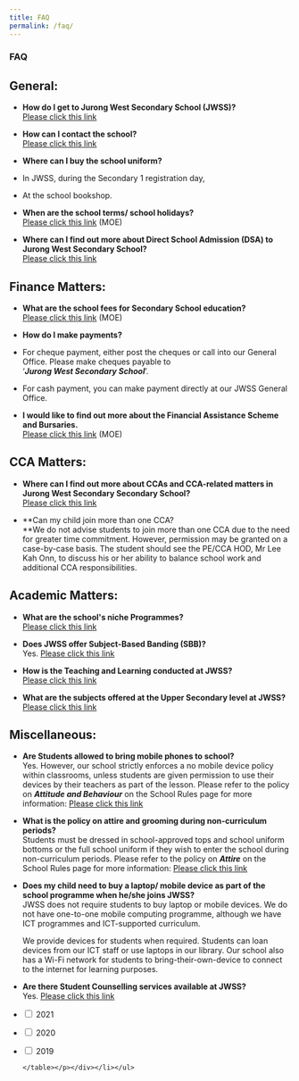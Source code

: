 ```yaml
---
title: FAQ
permalink: /faq/
---
```

### FAQ

General:
--------

*   **How do I get to Jurong West Secondary School (JWSS)?**  
    [Please click this link](https://jurongwestsec.moe.edu.sg/contact-us/location-and-contact-details)  
      
    
*   **How can I contact the school?**  
    [Please click this link](https://jurongwestsec.moe.edu.sg/contact-us/location-and-contact-details)  
      
    
*   **Where can I buy the school uniform?**

*   In JWSS, during the Secondary 1 registration day,
*   At the school bookshop.  
      
    

*   **When are the school terms/ school holidays?**  
    [Please click this link](https://www.moe.gov.sg/education/school-terms-and-holidays)&nbsp;(MOE)  
      
    
*   **Where can I find out more about Direct School Admission (DSA) to Jurong West Secondary School?**  
    [Please click this link](https://jurongwestsec.moe.edu.sg/about-us/direct-school-admission-dsa)  
      
      
    

Finance Matters:
----------------

*   **What are the school fees for Secondary School education?**  
    [Please click this link](https://www.moe.gov.sg/education/secondary)&nbsp;(MOE)  
      
    
*   **How do I make payments?**

*   For cheque payment, either post the cheques or call into our General Office. Please make cheques payable to  
    ‘**_Jurong West Secondary School_**’.
*   For cash payment, you can make payment directly at our JWSS General Office.  
      
    

*   **I would like to find out more about the Financial Assistance Scheme and Bursaries.**  
    [Please click this link](https://www.moe.gov.sg/education/financial-assistance/moe-financial-assistance-scheme-(fas))&nbsp;(MOE)  
      
      
    

CCA Matters:
------------

*   **Where can I find out more about CCAs and CCA-related matters in Jurong West Secondary Secondary School?**  
    [Please click this link](https://jurongwestsec.moe.edu.sg/cca/co-curricular-framework)  
      
    
*   **Can my child join more than one CCA?  
    **We do not advise students to join more than one CCA due to the need for greater&nbsp;time commitment. However, permission may be granted on a case-by-case basis. The student should see the PE/CCA HOD,&nbsp;Mr Lee Kah Onn,&nbsp;to discuss his or her ability to balance school work and additional CCA responsibilities.  
      
      
    

Academic Matters:
-----------------

*   **What are the school's niche Programmes?**  
    [Please click this link](https://jurongwestsec.moe.edu.sg/distinctive-at-jwss/distinctive-programmes-at-jwss)  
      
    
*   **Does JWSS offer Subject-Based Banding (SBB)?**  
    Yes.&nbsp;[Please click this link](https://jurongwestsec.moe.edu.sg/distinctive-at-jwss/subject-based-banding-sbb)  
      
    
*   **How is the Teaching and Learning conducted at JWSS?**  
    [Please click this link](https://jurongwestsec.moe.edu.sg/academic/teaching-n-learning-in-jwss)  
      
    
*   **What are the subjects offered at the Upper Secondary level at JWSS?**  
    [Please click this link](https://jurongwestsec.moe.edu.sg/academic/academic-subjects)  
      
      
    

Miscellaneous:
--------------

*   **Are Students allowed to bring mobile phones to school?**  
    Yes. However, our school strictly enforces a no mobile device policy within classrooms, unless students are given permission to use their devices by their teachers as part of the lesson. Please refer to the policy on&nbsp;**_Attitude and Behaviour_**&nbsp;on the School Rules page for more information:&nbsp;[Please click this link](https://jurongwestsec.moe.edu.sg/qql/slot/u198/Character%20Development/Code%20of%20Conduct/School%20Rules%202018.pdf)  
      
    
*   **What is the policy on attire and grooming during non-curriculum periods?**  
    Students must be dressed in school-approved tops and school uniform bottoms or the full school uniform if they wish to enter the school during non-curriculum periods. Please refer to the policy on&nbsp;**_Attire_**&nbsp;on the School Rules page for more information:&nbsp;[Please click this link](https://jurongwestsec.moe.edu.sg/qql/slot/u198/Character%20Development/Code%20of%20Conduct/School%20Rules%202018.pdf)  
      
    
*   **Does my child need to buy a laptop/ mobile device as part of the school programme when he/she joins JWSS?**  
    JWSS does not require students to buy laptop or mobile devices. We do not have one-to-one mobile computing programme, although we have ICT programmes and ICT-supported curriculum.  
      
    We provide devices for students when required. Students can loan devices from our ICT staff or use laptops in our library. Our school also has a Wi-Fi network for students to bring-their-own-device to connect to the internet for learning purposes.  
      
    
*   **Are there Student Counselling services available at JWSS?**  
    Yes.&nbsp;[Please click this link](https://jurongwestsec.moe.edu.sg/character-development/counselling)
		

<ul class="jekyllcodex_accordion">
  <li>
    <input id="accordion1" type="checkbox">
    <label for="accordion1">2021</label>
    <div>
      <p><li>
    <input id="accordion2" type="checkbox">
    <label for="accordion2">2020</label>
    <div>
			
<p></p>
    </div>
	</li><li>
    <input id="accordion3" type="checkbox">
    <label for="accordion3">2019</label>
    <div>
      <p></p></div></li><table>
	  
	  
	</table></p></div></li></ul>